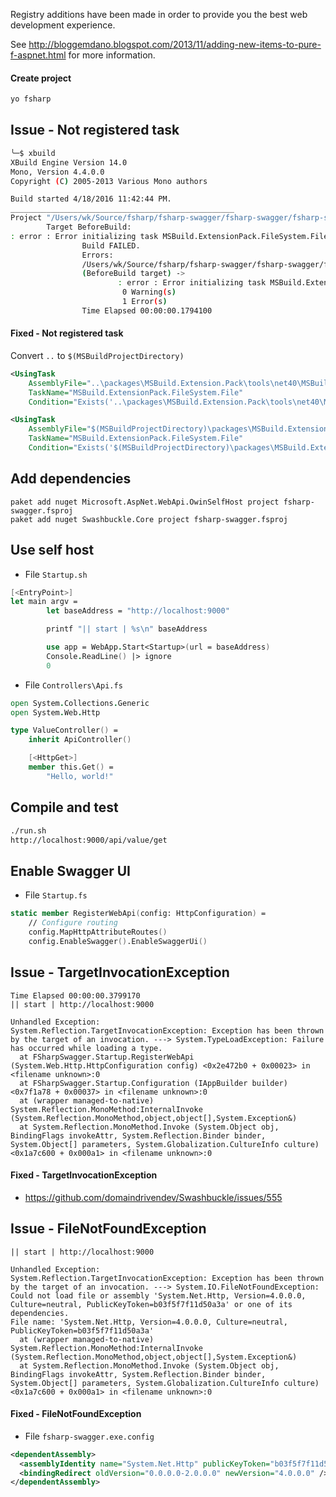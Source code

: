 Registry additions have been made in order to provide you the best web development experience.

See http://bloggemdano.blogspot.com/2013/11/adding-new-items-to-pure-f-aspnet.html for more information.


#### Create project

```bash
yo fsharp
```

## Issue - Not registered task

```bash
╰─$ xbuild
XBuild Engine Version 14.0
Mono, Version 4.4.0.0
Copyright (C) 2005-2013 Various Mono authors

Build started 4/18/2016 11:42:44 PM.
__________________________________________________
Project "/Users/wk/Source/fsharp/fsharp-swagger/fsharp-swagger/fsharp-swagger.fsproj" (default target(s)):
        Target BeforeBuild:
: error : Error initializing task MSBuild.ExtensionPack.FileSystem.File: Not registered task MSBuild.ExtensionPack.FileSystem.File.
                Build FAILED.
                Errors:
                /Users/wk/Source/fsharp/fsharp-swagger/fsharp-swagger/fsharp-swagger.fsproj (default targets) ->
                (BeforeBuild target) ->
                        : error : Error initializing task MSBuild.ExtensionPack.FileSystem.File: Not registered task MSBuild.ExtensionPack.FileSystem.File.
                         0 Warning(s)
                         1 Error(s)
                Time Elapsed 00:00:00.1794100
```

#### Fixed - Not registered task

Convert `..` to `$(MSBuildProjectDirectory)`

```xml
<UsingTask
    AssemblyFile="..\packages\MSBuild.Extension.Pack\tools\net40\MSBuild.ExtensionPack.dll"
    TaskName="MSBuild.ExtensionPack.FileSystem.File"
    Condition="Exists('..\packages\MSBuild.Extension.Pack\tools\net40\MSBuild.ExtensionPack.dll')" />
```

```xml
<UsingTask
    AssemblyFile="$(MSBuildProjectDirectory)\packages\MSBuild.Extension.Pack\tools\net40\MSBuild.ExtensionPack.dll"
    TaskName="MSBuild.ExtensionPack.FileSystem.File"
    Condition="Exists('$(MSBuildProjectDirectory)\packages\MSBuild.Extension.Pack\tools\net40\MSBuild.ExtensionPack.dll')" />
```

## Add dependencies

```
paket add nuget Microsoft.AspNet.WebApi.OwinSelfHost project fsharp-swagger.fsproj
paket add nuget Swashbuckle.Core project fsharp-swagger.fsproj
```

## Use self host

- File `Startup.sh`

```fsharp
[<EntryPoint>]
let main argv =
        let baseAddress = "http://localhost:9000"

        printf "|| start | %s\n" baseAddress

        use app = WebApp.Start<Startup>(url = baseAddress)
        Console.ReadLine() |> ignore
        0
```

- File `Controllers\Api.fs`

```fsharp
open System.Collections.Generic
open System.Web.Http

type ValueController() =
    inherit ApiController()

    [<HttpGet>]
    member this.Get() =
        "Hello, world!"
```

## Compile and test

```bash
./run.sh
http://localhost:9000/api/value/get
```

## Enable Swagger UI

- File `Startup.fs`

``` fsharp
static member RegisterWebApi(config: HttpConfiguration) =
    // Configure routing
    config.MapHttpAttributeRoutes()
    config.EnableSwagger().EnableSwaggerUi()
```

## Issue - TargetInvocationException

```
Time Elapsed 00:00:00.3799170
|| start | http://localhost:9000

Unhandled Exception:
System.Reflection.TargetInvocationException: Exception has been thrown by the target of an invocation. ---> System.TypeLoadException: Failure has occurred while loading a type.
  at FSharpSwagger.Startup.RegisterWebApi (System.Web.Http.HttpConfiguration config) <0x2e472b0 + 0x00023> in <filename unknown>:0
  at FSharpSwagger.Startup.Configuration (IAppBuilder builder) <0x7f1a78 + 0x00037> in <filename unknown>:0
  at (wrapper managed-to-native) System.Reflection.MonoMethod:InternalInvoke (System.Reflection.MonoMethod,object,object[],System.Exception&)
  at System.Reflection.MonoMethod.Invoke (System.Object obj, BindingFlags invokeAttr, System.Reflection.Binder binder, System.Object[] parameters, System.Globalization.CultureInfo culture) <0x1a7c600 + 0x000a1> in <filename unknown>:0
```

#### Fixed - TargetInvocationException

- https://github.com/domaindrivendev/Swashbuckle/issues/555


## Issue - FileNotFoundException

```
|| start | http://localhost:9000

Unhandled Exception:
System.Reflection.TargetInvocationException: Exception has been thrown by the target of an invocation. ---> System.IO.FileNotFoundException: Could not load file or assembly 'System.Net.Http, Version=4.0.0.0, Culture=neutral, PublicKeyToken=b03f5f7f11d50a3a' or one of its dependencies.
File name: 'System.Net.Http, Version=4.0.0.0, Culture=neutral, PublicKeyToken=b03f5f7f11d50a3a'
  at (wrapper managed-to-native) System.Reflection.MonoMethod:InternalInvoke (System.Reflection.MonoMethod,object,object[],System.Exception&)
  at System.Reflection.MonoMethod.Invoke (System.Object obj, BindingFlags invokeAttr, System.Reflection.Binder binder, System.Object[] parameters, System.Globalization.CultureInfo culture) <0x1a7c600 + 0x000a1> in <filename unknown>:0
```

#### Fixed - FileNotFoundException

- File `fsharp-swagger.exe.config`

```xml
<dependentAssembly>
  <assemblyIdentity name="System.Net.Http" publicKeyToken="b03f5f7f11d50a3a" culture="neutral" />
  <bindingRedirect oldVersion="0.0.0.0-2.0.0.0" newVersion="4.0.0.0" />
</dependentAssembly>
```